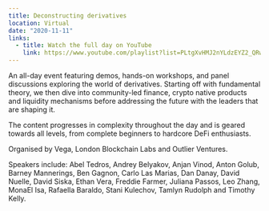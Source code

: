 ```yaml
---
title: Deconstructing derivatives
location: Virtual
date: "2020-11-11"
links:
  - title: Watch the full day on YouTube
    link: https://www.youtube.com/playlist?list=PLtgXvHMJ2nYLdzEYZ2_QRwS9vTx44PMFh
---
```


An all-day event featuring demos, hands-on workshops, and panel discussions exploring the world of derivatives. Starting off with fundamental theory, we then dive into community-led finance, crypto native products and liquidity mechanisms before addressing the future with the leaders that are shaping it.

The content progresses in complexity throughout the day and is geared towards all levels, from complete beginners to hardcore DeFi enthusiasts.

Organised by Vega, London Blockchain Labs and Outlier Ventures.

Speakers include:
Abel Tedros, Andrey Belyakov, Anjan Vinod, Anton Golub, Barney Mannerings, Ben Gagnon, Carlo Las Marias, Dan Danay, David Nuelle, David Siska, Ethan Vera, Freddie Farmer, Juliana Passos, Leo Zhang, MonaEl Isa, Rafaella Baraldo, Stani Kulechov, Tamlyn Rudolph and Timothy Kelly.
